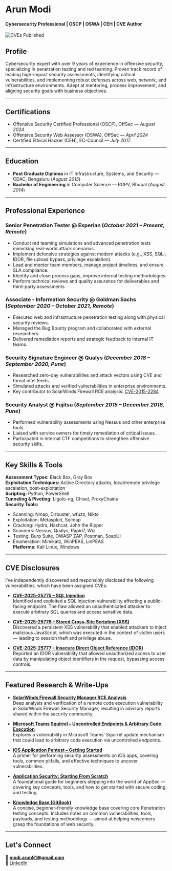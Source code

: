 # Arun Modi

#### Cybersecurity Professional | OSCP | OSWA | CEH | CVE Author
![CVEs Published](https://img.shields.io/badge/CVE-3%20Published-blueviolet)


## Profile

Cybersecurity expert with over 9 years of experience in offensive security, specializing in penetration testing and red teaming. Proven track record of leading high-impact security assessments, identifying critical vulnerabilities, and implementing robust defenses across web, network, and infrastructure environments. Adept at mentoring, process improvement, and aligning security goals with business objectives.

---

## Certifications

- Offensive Security Certified Professional (OSCP), OffSec — _August 2024_  
- Offensive Security Web Assessor (OSWA), OffSec — _April 2024_  
- Certified Ethical Hacker (CEH), EC-Council — _July 2017_

---

## Education

- **Post Graduate Diploma** in IT Infrastructure, Systems, and Security — CDAC, Bengaluru (_August 2015_)  
- **Bachelor of Engineering** in Computer Science — RGPV, Bhopal (_August 2014_)

---

## Professional Experience

### **Senior Penetration Tester @ Experian** (_October 2021 – Present, Remote_)
- Conduct red teaming simulations and advanced penetration tests mimicking real-world attack scenarios.
- Implement defensive strategies against modern attacks (e.g., XSS, SQLi, IDOR, file upload bypass, privilege escalation).
- Lead and mentor team members, manage project timelines, and ensure SLA compliance.
- Identify and close process gaps, improve internal testing methodologies.
- Perform technical reviews and quality assurance for deliverables and third-party assessments.

### **Associate - Information Security @ Goldman Sachs** (_September 2020 – October 2021, Remote_)
- Executed web and infrastructure penetration testing along with physical security reviews.
- Managed the Bug Bounty program and collaborated with external researchers.
- Delivered remediation reports and strategic feedback to internal IT teams.

### **Security Signature Engineer @ Qualys** (_December 2018 – September 2020, Pune_)
- Researched zero-day vulnerabilities and attack vectors using CVE and threat intel feeds.
- Simulated attacks and verified vulnerabilities in enterprise environments.
- Key contributor to SolarWinds Firewall RCE analysis: [CVE-2015-2284](https://threatprotect.qualys.com/2020/01/30/solarwinds-firewall-security-manager-userlogin-jsp-remote-code-execution-vulnerability-cve-2015-2284-2/)

### **Security Analyst @ Fujitsu** (_September 2015 – December 2018, Pune_)
- Performed vulnerability assessments using Nessus and other enterprise tools.
- Liaised with service owners for timely remediation of critical issues.
- Participated in internal CTF competitions to strengthen offensive security skills.

---

## Key Skills & Tools

**Assessment Types:** Black Box, Gray Box  
**Exploitation Techniques:** Active Directory attacks, local/remote privilege escalation, post-exploitation  
**Scripting:** Python, PowerShell  
**Tunneling & Pivoting:** Ligolo-ng, Chisel, ProxyChains  
**Security Tools:**  
- Scanning: Nmap, Dirbuster, wfuzz, Nikto  
- Exploitation: Metasploit, Sqlmap  
- Cracking: Hydra, Hashcat, John the Ripper  
- Scanners: Nessus, Qualys, Rapid7, Wiz  
- Testing: Burp Suite, OWASP ZAP, Postman, SoapUI  
- Enumeration: Mimikatz, WinPEAS, LinPEAS  
**Platforms:** Kali Linux, Windows

---
## CVE Disclosures

I’ve independently discovered and responsibly disclosed the following vulnerabilities, which have been assigned CVEs:

- **[CVE-2025-25775 – SQL Injection](https://github.com/arunmodi/Vulnerability-Research/tree/main/CVE-2025-25775)**  
  Identified and exploited a SQL injection vulnerability affecting a public-facing endpoint. The flaw allowed an unauthenticated attacker to execute arbitrary SQL queries and access sensitive data.

- **[CVE-2025-25776 – Stored Cross-Site Scripting (XSS)](https://github.com/arunmodi/Vulnerability-Research/tree/main/CVE-2025-25776)**  
  Discovered a persistent XSS vulnerability that enabled attackers to inject malicious JavaScript, which was executed in the context of victim users — leading to session theft and privilege abuse.

- **[CVE-2025-25777 – Insecure Direct Object Reference (IDOR)](https://github.com/arunmodi/Vulnerability-Research/tree/main/CVE-2025-25777)**  
  Reported an IDOR vulnerability that allowed unauthorized access to user data by manipulating object identifiers in the request, bypassing access controls.

---

## Featured Research & Write-Ups

- **[SolarWinds Firewall Security Manager RCE Analysis](https://threatprotect.qualys.com/2020/01/30/solarwinds-firewall-security-manager-userlogin-jsp-remote-code-execution-vulnerability-cve-2015-2284-2/)**  
  Deep analysis and verification of a remote code execution vulnerability in SolarWinds Firewall Security Manager, resulting in advisory reports shared within the security community.

- **[Microsoft Teams Squirrel – Uncontrolled Endpoints & Arbitrary Code Execution](https://medium.com/@modi.arun91/microsoft-teams-squirrel-uncontrolled-endpoints-arbitrary-code-execution-vulnerability-3bae5af5f848)**  
  Explores a vulnerability in Microsoft Teams’ Squirrel update mechanism that could lead to arbitrary code execution via uncontrolled endpoints.

- **[iOS Application Pentest – Getting Started](https://medium.com/@modi.arun91/ios-application-pentest-3f3dbb92cce1)**  
  A primer for performing security assessments on iOS apps, covering tools, common pitfalls, and effective techniques to uncover vulnerabilities.

- **[Application Security: Starting From Scratch](https://medium.com/@modi.arun91/application-security-starting-from-scratch-fc1bd4acda0c)**  
  A foundational guide for beginners stepping into the world of AppSec — covering key concepts, tools, and how to get started with secure coding and testing.

- **[Knowledge Base (GitBook)](https://modi-arun91.gitbook.io/)**  
  A concise, beginner-friendly knowledge base covering core Penetration testing concepts. Includes notes on common vulnerabilities, tools, payloads, and testing methodology — aimed at helping newcomers grasp the foundations of web security.

---

## Let's Connect

📧 **modi.arun91@gmail.com**  
🔗 [LinkedIn](https://linkedin.com/in/arun-modi)
